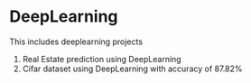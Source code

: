 # DeepLearning

This includes deeplearning projects
1. Real Estate prediction using DeepLearning
2. Cifar dataset using DeepLearning with accuracy of 87.82%
